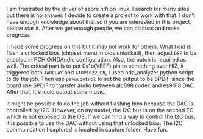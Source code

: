 I am frustrated by the driver of sabre hifi on linux. I search for many sites but there is no answer. I decide to create a project to work with that. I don't have enough knowledge about that so if you are interested in this project, please star it. After we get enough people, we can discuss and make progress.

I made some progress on this but it may not work for others. What I did is flash a unlcoked bios (chipset menu in bios unlocked), then adjust `DSP` to be enabled in PCHIO/HDAudio configuration. Also, the patch is required as well. The critical part is to put 0x1b(VREF) pin to something over HIZ, it triggered both `AARELAY` and `AAOP1622_EN`, I used hda_analyzer python script to do the job. Then use `pavucontrol` to set the output to be SPDIF since the board use SPDIF to transfer audio between alc898 codec and es9018 DAC. After that, It should output some music.

It might be possible to do the job without flashing bios because the DAC is controlled by I2C. However, on my model, the I2C bus is on the second EC, which is not exposed to the OS. If we can find a way to control the I2C bus, it is possible to use the DAC without using that unlocked bios. The I2C communication I captured is located in capture folder. Have fun.
